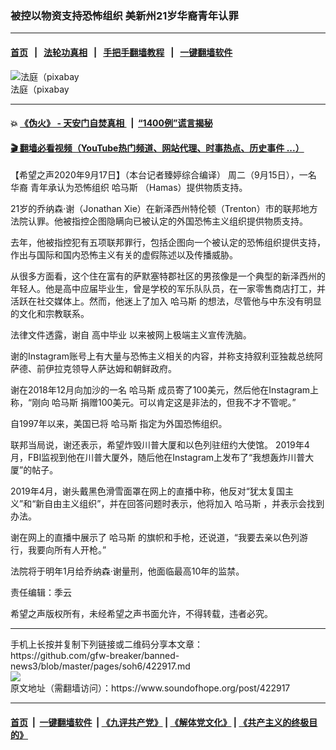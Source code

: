 ### 被控以物资支持恐怖组织 美新州21岁华裔青年认罪 
------------------------

#### [首页](https://github.com/gfw-breaker/banned-news3/blob/master/README.md) &nbsp;&nbsp;|&nbsp;&nbsp; [法轮功真相](https://github.com/begood0513/basic/blob/master/README.md)  &nbsp;&nbsp;|&nbsp;&nbsp; [手把手翻墙教程](https://github.com/gfw-breaker/guides/wiki)  &nbsp;&nbsp;|&nbsp;&nbsp; [一键翻墙软件](https://github.com/gfw-breaker/nogfw/blob/master/README.md)  



<div><img alt="法庭（pixabay" src="https://img.soundofhope.org/2020-05/courtroom-898931_1280-1590777087331.jpg"/>
<br/><figcaption class="caption">
 法庭（pixabay
</figcaption></div><hr/>

#### 💥 [《伪火》 - 天安门自焚真相 ](http://158.247.195.190:10000/videos/blog/weihuo.html)&nbsp; |&nbsp; [“1400例”谎言揭秘  ](http://158.247.195.190:10000/videos/blog/jiexi1400.html)

#### [ 🎬  翻墙必看视频（YouTube热门频道、网站代理、时事热点、历史事件 ...）](https://github.com/gfw-breaker/links/blob/master/banned.md)

<div><div class="Content__Wrapper sc-1bvya0-0 grZQxZ">
 <p class="meta-top">
  <span class="meta">
   【希望之声2020年9月17日】（本台记者臻婷综合编译）
  </span>
  周二（9月15日），一名
  <ok href="/term/24176">
   华裔
  </ok>
  青年承认为恐怖组织
  <ok href="/term/24596">
   哈马斯
  </ok>
  （Hamas）提供物质支持。
 </p>
 <p>
  21岁的乔纳森·谢（Jonathan Xie）在新泽西州特伦顿（Trenton）市的联邦地方法院认罪。他被指控企图隐瞒向已被认定的外国恐怖主义组织提供物质支持。
 </p>
 <div class="AD_Embed__Wrap-sc-1xslmin-0 igMuqX module desktop">
  <div>
  </div>
 </div>
 <p>
  去年，他被指控犯有五项联邦罪行，包括企图向一个被认定的恐怖组织提供支持，作出与国际和国内恐怖主义有关的虚假陈述以及传播威胁。
 </p>
 <p>
  从很多方面看，这个住在富有的萨默塞特郡社区的男孩像是一个典型的新泽西州的年轻人。他是高中应届毕业生，曾是学校的军乐队队员，在一家零售商店打工，并活跃在社交媒体上。然而，他迷上了加入
  <ok href="/term/24596">
   哈马斯
  </ok>
  的想法，尽管他与中东没有明显的文化和宗教联系。
 </p>
 <p>
  法律文件透露，谢自
  <ok href="/term/378157">
   高中毕业
  </ok>
  以来被网上极端主义宣传洗脑。
 </p>
 <p>
  谢的Instagram账号上有大量与恐怖主义相关的内容，并称支持叙利亚独裁总统阿萨德、前伊拉克领导人萨达姆和朝鲜政府。
 </p>
 <p>
  谢在2018年12月向加沙的一名
  <ok href="/term/24596">
   哈马斯
  </ok>
  成员寄了100美元，然后他在Instagram上称，“刚向
  <ok href="/term/24596">
   哈马斯
  </ok>
  捐赠100美元。可以肯定这是非法的，但我不才不管呢。”
 </p>
 <p>
  自1997年以来，美国已将
  <ok href="/term/24596">
   哈马斯
  </ok>
  指定为外国恐怖组织。
 </p>
 <p>
  联邦当局说，谢还表示，希望炸毁川普大厦和以色列驻纽约大使馆。 2019年4月，FBI监视到他在川普大厦外，随后他在Instagram上发布了“我想轰炸川普大厦”的帖子。
 </p>
 <p>
  2019年4月，谢头戴黑色滑雪面罩在网上的直播中称，他反对“犹太复国主义”和“新自由主义组织”，并在回答问题时表示，他将加入
  <ok href="/term/24596">
   哈马斯
  </ok>
  ，并表示会找到办法。
 </p>
 <p>
  谢在网上的直播中展示了
  <ok href="/term/24596">
   哈马斯
  </ok>
  的旗帜和手枪，还说道，“我要去亲以色列游行，我要向所有人开枪。”
 </p>
 <p>
  法院将于明年1月给乔纳森·谢量刑，他面临最高10年的监禁。
 </p>
 <p class="meta-btm">
  责任编辑：季云
 </p>
 <p class="meta-btm">
  希望之声版权所有，未经希望之声书面允许，不得转载，违者必究。
 </p>
</div>
</div>
<hr/>
手机上长按并复制下列链接或二维码分享本文章：<br/>
https://github.com/gfw-breaker/banned-news3/blob/master/pages/soh6/422917.md <br/>
<a href='https://github.com/gfw-breaker/banned-news3/blob/master/pages/soh6/422917.md'><img src='https://github.com/gfw-breaker/banned-news3/blob/master/pages/soh6/422917.md.png'/></a> <br/>
原文地址（需翻墙访问）：https://www.soundofhope.org/post/422917


------------------------
#### [首页](https://github.com/gfw-breaker/banned-news3/blob/master/README.md) &nbsp;|&nbsp; [一键翻墙软件](https://github.com/gfw-breaker/nogfw/blob/master/README.md) &nbsp;| [《九评共产党》](https://github.com/gfw-breaker/9ping.md/blob/master/README.md#九评之一评共产党是什么) | [《解体党文化》](https://github.com/gfw-breaker/jtdwh.md/blob/master/README.md) | [《共产主义的终极目的》](https://github.com/gfw-breaker/gczydzjmd.md/blob/master/README.md)


<img src='http://gfw-breaker.win/banned-news3/pages/soh6/422917.md' width='0px' height='0px'/>